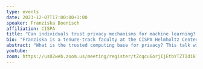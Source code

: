 ```yaml
---
type: events
date: 2023-12-07T17:00:00+1:00
speaker: Franziska Boenisch
affiliation: CISPA
title: "Can individuals trust privacy mechanisms for machine learning? A case study of federated learning"
bio: "Franziska is a tenure-track faculty at the CISPA Helmholtz Center for Information Security where she co-leads the SprintML lab. Before, she was a Postdoctoral Fellow at the University of Toronto and Vector Institute in Toronto advised by Prof. Nicolas Papernot. Her current research centers around private and trustworthy machine learning with a focus on decentralized applications. Franziska obtained her Ph.D. at the Computer Science Department at Freie University Berlin, where she pioneered the notion of individualized privacy in machine learning. During her Ph.D., Franziska was a research associate at the Fraunhofer Institute for Applied and Integrated Security (AISEC), Germany. She received a Fraunhofer TALENTA grant for outstanding female early career researchers and the German Industrial Research Foundation prize for her research on machine learning privacy."
abstract: "What is the trusted computing base for privacy? This talk will answer this question from the perspective of individual users. I will first focus on a case study of federated learning (FL). My work shows that vanilla FL currently does not provide meaningful privacy for individual users who cannot trust the central server orchestrating the FL protocol. This is because gradients of the shared model directly leak individual training data points.The resulting leakage can be amplified by a malicious attacker through small, targeted manipulations of the model weights. My work thus shows that the protection that vanilla FL claims to offer is but a thin facade: data may never \"leave'' personal devices explicitly but it certainly does so implicitly through gradients. Then, I will show that the leakage is still exploitable for what is considered the most private instantiation of FL: a protocol that combines secure aggregation with differential privacy. This highlights that individuals unable to trust the central server should instead rely on verifiable mechanisms to obtain privacy. I will conclude my talk with an outlook on how such verifiable mechanisms can be designed in the future, as well as how my work generally advances the ability to audit privacy mechanisms. "
youtube: 
zoom: https://us02web.zoom.us/meeting/register/tZcqcu6orjIjEtbYTZTIdikT4rCZM1F3zk4h
---
```

